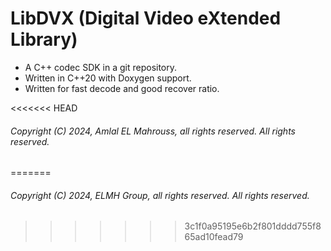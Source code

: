 # LibDVX (Digital Video eXtended Library)

- A C++ codec SDK in a git repository.
- Written in C++20 with Doxygen support.
- Written for fast decode and good recover ratio.

<<<<<<< HEAD
###### Copyright (C) 2024, Amlal EL Mahrouss, all rights reserved. All rights reserved.
=======
###### Copyright (C) 2024, ELMH Group, all rights reserved. All rights reserved.
>>>>>>> 3c1f0a95195e6b2f801dddd755f865ad10fead79
